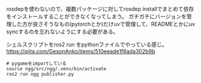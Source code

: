 rosdepを使わないので、複数パッケージに対してrosdep installでまとめて依存をインストールすることができなくなってしまう。
ガチガチにバージョンを管理した方が良さそうなもの(pytorchとか)だけuvで管理して、READMEとかにuv syncするのを忘れないようにする必要がある。

シェルスクリプトをros2 run <package> <sh file>をpythonファイルでやっている感じ。
<https://qiita.com/GesonAnko/items/510eeade1f8ada302b9b>

```
# pygameをimportしている
source ngg/src/ngg/.venv/bin/activate
ros2 run ngg publisher.py
```
